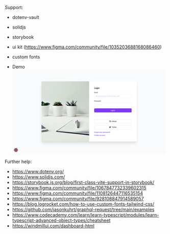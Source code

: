Support:

- dotenv-vault
- solidjs
- storybook
- ui kit (https://www.figma.com/community/file/1035203688168086460)
- custom fonts

- Demo
  <img src="src/assets/img/demo.png" alt="login-page">

Further help:

- https://www.dotenv.org/
- https://www.solidjs.com/
- https://storybook.js.org/blog/first-class-vite-support-in-storybook/
- https://www.figma.com/community/file/1067847732339602315
- https://www.figma.com/community/file/1108126447116535154
- https://www.figma.com/community/file/928108847914589057
- https://blog.logrocket.com/how-to-use-custom-fonts-tailwind-css/
- https://github.com/jasonkuhrt/graphql-request/tree/main/examples
- https://www.codecademy.com/learn/learn-typescript/modules/learn-typescript-advanced-object-types/cheatsheet
- https://windmillui.com/dashboard-html
